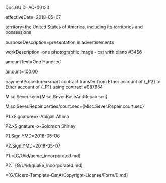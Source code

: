 Doc.GUID=AQ-00123

effectiveDate=2018-05-07

territory=the United States of America, including its territories and possessions

purposeDescription=presentation in advertisements

workDescription=one photographic image - cat with piano #3456

amountText=One Hundred

amount=100.00

paymentProcedure=smart contract transfer from Ether account of {_P2} to Ether account of {_P1} using contract #987654

Misc.Sever.sec={Misc.Sever.BaseAndRepair.sec}

Misc.Sever.Repair.parties/court.sec={Misc.Sever.Repair.court.sec}

P1.xSignature=x-Abigail Altima

P2.xSignature=x-Solomon Shirley

P1.Sign.YMD=2018-05-06

P2.Sign.YMD=2018-05-07

P1.=[G/U/id/acme_incorporated.md]

P2.=[G/U/id/quake_incorporated.md]

=[G/Cicero-Template-CmA/Copyright-License/Form/0.md]